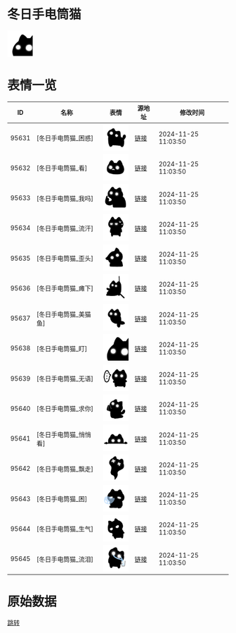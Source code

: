 # 冬日手电筒猫

<img src="./cover.png" height="60" alt="cover" />

# 表情一览

|ID|名称|表情|源地址|修改时间|
|----|----|----|----|----|
|95631|[冬日手电筒猫_困惑]|<img src="./pic/095631_%5B冬日手电筒猫_困惑%5D.png" height="60" alt="困惑"/>|[链接](https://i0.hdslb.com/bfs/garb/6c3b4a79cc5d29a9869d063d9f91927fc70c5a85.png)|2024-11-25 11:03:50|
|95632|[冬日手电筒猫_看]|<img src="./pic/095632_%5B冬日手电筒猫_看%5D.png" height="60" alt="看"/>|[链接](https://i0.hdslb.com/bfs/garb/98cf663bbfbb2ead09143ec3d1a10fb870b73e8e.png)|2024-11-25 11:03:50|
|95633|[冬日手电筒猫_我吗]|<img src="./pic/095633_%5B冬日手电筒猫_我吗%5D.png" height="60" alt="我吗"/>|[链接](https://i0.hdslb.com/bfs/garb/0bdfa61e8f0c119dfdfa648ad19cc14cd9b1e760.png)|2024-11-25 11:03:50|
|95634|[冬日手电筒猫_流汗]|<img src="./pic/095634_%5B冬日手电筒猫_流汗%5D.png" height="60" alt="流汗"/>|[链接](https://i0.hdslb.com/bfs/garb/f6ee77667a1c5f1df78abf46acd84a4fd1176a91.png)|2024-11-25 11:03:50|
|95635|[冬日手电筒猫_歪头]|<img src="./pic/095635_%5B冬日手电筒猫_歪头%5D.png" height="60" alt="歪头"/>|[链接](https://i0.hdslb.com/bfs/garb/c4510cf32682fc8262e49bd71ff043377f1a6ea8.png)|2024-11-25 11:03:50|
|95636|[冬日手电筒猫_瘫下]|<img src="./pic/095636_%5B冬日手电筒猫_瘫下%5D.png" height="60" alt="瘫下"/>|[链接](https://i0.hdslb.com/bfs/garb/70502ad60c444cc1291aa2c7b0df0ab253a1312e.png)|2024-11-25 11:03:50|
|95637|[冬日手电筒猫_美猫鱼]|<img src="./pic/095637_%5B冬日手电筒猫_美猫鱼%5D.png" height="60" alt="美猫鱼"/>|[链接](https://i0.hdslb.com/bfs/garb/d86c6561a6e8a7888c06d7ed3cff6018d94c1780.png)|2024-11-25 11:03:50|
|95638|[冬日手电筒猫_盯]|<img src="./pic/095638_%5B冬日手电筒猫_盯%5D.png" height="60" alt="盯"/>|[链接](https://i0.hdslb.com/bfs/garb/6e541297b2c7af859cb458694ce40f1f6f617984.png)|2024-11-25 11:03:50|
|95639|[冬日手电筒猫_无语]|<img src="./pic/095639_%5B冬日手电筒猫_无语%5D.png" height="60" alt="无语"/>|[链接](https://i0.hdslb.com/bfs/garb/67dbaf5d714e51a3ac01ea2040f3efd7c32fc487.png)|2024-11-25 11:03:50|
|95640|[冬日手电筒猫_求你]|<img src="./pic/095640_%5B冬日手电筒猫_求你%5D.png" height="60" alt="求你"/>|[链接](https://i0.hdslb.com/bfs/garb/b7249315bf3e86a515c67a6465f41df3a3698e5c.png)|2024-11-25 11:03:50|
|95641|[冬日手电筒猫_悄悄看]|<img src="./pic/095641_%5B冬日手电筒猫_悄悄看%5D.png" height="60" alt="悄悄看"/>|[链接](https://i0.hdslb.com/bfs/garb/e6596c39bab219c1de1897ef5a4b734390e9b75c.png)|2024-11-25 11:03:50|
|95642|[冬日手电筒猫_飘走]|<img src="./pic/095642_%5B冬日手电筒猫_飘走%5D.png" height="60" alt="飘走"/>|[链接](https://i0.hdslb.com/bfs/garb/e57259883620b113df6581671644437be3625524.png)|2024-11-25 11:03:50|
|95643|[冬日手电筒猫_困]|<img src="./pic/095643_%5B冬日手电筒猫_困%5D.png" height="60" alt="困"/>|[链接](https://i0.hdslb.com/bfs/garb/11555720a26bfb92bf94176e59351161e7678aac.png)|2024-11-25 11:03:50|
|95644|[冬日手电筒猫_生气]|<img src="./pic/095644_%5B冬日手电筒猫_生气%5D.png" height="60" alt="生气"/>|[链接](https://i0.hdslb.com/bfs/garb/4459fc02f0940f8c0791a757ee5f58def87af1af.png)|2024-11-25 11:03:50|
|95645|[冬日手电筒猫_流泪]|<img src="./pic/095645_%5B冬日手电筒猫_流泪%5D.png" height="60" alt="流泪"/>|[链接](https://i0.hdslb.com/bfs/garb/8898b639bd58fec0d85aeac37b5088c8f60eb752.png)|2024-11-25 11:03:50|

# 原始数据

[跳转](./raw.json)

